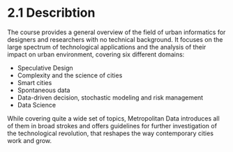 # 2.1 Describtion

The course provides a general overview of the field of urban informatics for designers and researchers with no technical background. It focuses on the large spectrum of technological applications and the analysis of their impact on urban environment, covering six different domains:

- Speculative Design 
- Complexity and the science of cities 
- Smart cities 
- Spontaneous data 
- Data-driven decision, stochastic modeling and risk management 
- Data Science 

While covering quite a wide set of topics, Metropolitan Data introduces all of them in broad strokes and offers guidelines for further investigation of the technological revolution, that reshapes the way contemporary cities work and grow.
